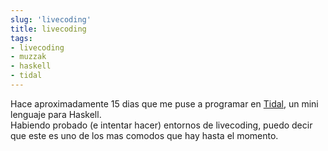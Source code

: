 ```yaml
---
slug: 'livecoding'  
title: livecoding  
tags:  
- livecoding  
- muzzak  
- haskell  
- tidal  
---
```

  
Hace aproximadamente 15 dias que me puse a programar en [Tidal](https://github.com/yaxu/Tidal), un mini lenguaje para Haskell.  
Habiendo probado (e intentar hacer) entornos de livecoding, puedo decir que este es uno de los mas comodos que hay hasta el momento.  
